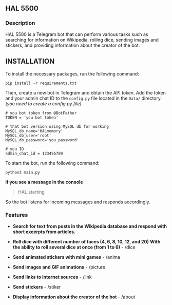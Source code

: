 ## HAL 5500

### Description

HAL 5500 is a Telegram bot that can perform various tasks such as searching for information on Wikipedia, rolling dice, sending images and stickers, and providing information about the creator of the bot.

## INSTALLATION

To install the necessary packages, run the following command:

```
pip install -r requirements.txt
```

Then, create a new bot in Telegram and obtain the API token. Add the token and your admin chat ID to the `config.py` file located in the `Data/` directory.
*(you need to create a config.py file)*

```
# you bot token from @BotFather
TOKEN = 'you bot token'

# that bot version using MySQL db for working
MySQL_db_name='HALmemory'
MySQL_db_user='root'
MySQL_db_password='you_password'

# you ID
admin_chat_id = 123456789
```

To start the bot, run the following command:

```
python3 main.py
```
**if you see a message in the console**
> HAL starting

So the bot listens for incoming messages and responds accordingly.

### Features

- **Search for text from posts in the Wikipedia database and respond with short excerpts from articles.**

- **Roll dice with different number of faces (4, 6, 8, 10, 12, and 20)** 
    **With the ability to roll several dice at once (from 1 to 6)** - /dice

- **Send animated stickers with mini games** - /anima

- **Send images and GIF animations** - /picture

- **Send links to Internet sources** - /link

- **Send stickers** - /stiker

- **Display information about the creator of the bot** - /about